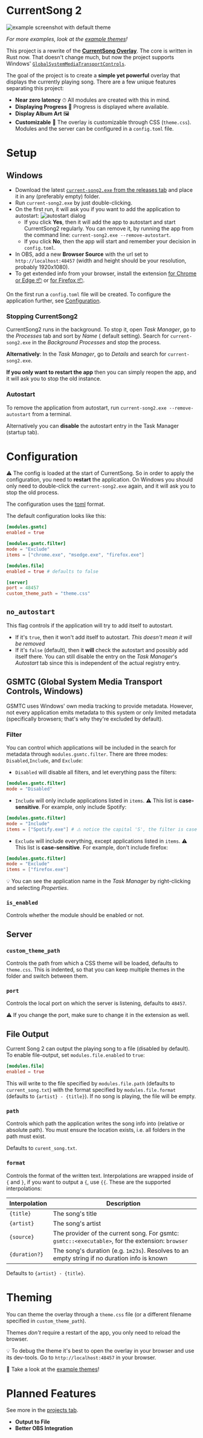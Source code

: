 # CurrentSong 2

![example screenshot with default theme](https://i.imgur.com/qAs7xXh.png)

_For more examples, look at the [example themes](themes)!_

This project is a rewrite of the [**CurrentSong Overlay**](https://github.com/Nerixyz/current-song-overlay). The core is
written in Rust now. That doesn't change much, but now the project supports
Windows' [`GlobalSystemMediaTransportControls`](https://docs.microsoft.com/uwp/api/windows.media.control).

The goal of the project is to create a **simple yet powerful** overlay that displays the currently playing song. There
are a few unique features separating this project:

* **Near zero latency** ⏱ All modules are created with this in mind.
* **Displaying Progress** 💯 Progress is displayed where available.
* **Display Album Art** 🖼
* **Customizable** 🔧 The overlay is customizable through CSS (`theme.css`). Modules and the server can be configured in
  a `config.toml` file.

# Setup

## Windows

* Download the latest [`current-song2.exe` from the releases tab](https://github.com/Nerixyz/current-song2/releases)
  and place it in any (preferably empty) folder.
* Run `current-song2.exe` by just double-clicking.
* On the first run, it will ask you if you want to add the application to
  autostart: ![autostart dialog](https://i.imgur.com/bxCVaMG.png)
    * If you click **Yes**, then it will add the app to autostart and start CurrentSong2 regularly. You can remove it,
      by running the app from the command line: `current-song2.exe --remove-autostart`.
    * If you click **No**, then the app will start and remember your decision in `config.toml`.
* In OBS, add a new **Browser Source** with the url set to `http://localhost:48457` (width and height should be your resolution, probably 1920x1080).
* To get extended info from your browser, install the extension [for Chrome or Edge 📦](https://chrome.google.com/webstore/detail/currentsong/alanjgmjccmkkpmpejgdhaodfjlmcone) or [for Firefox 📦](https://addons.mozilla.org/firefox/addon/current-song-overlay/).


On the first run a `config.toml` file will be created. To configure the application further,
  see [Configuration](#configuration).

### Stopping CurrentSong2

CurrentSong2 runs in the background. To stop it, open _Task Manager_, go to the _Processes_ tab and sort by _Name_ (
default setting). Search for `current-song2.exe` in the _Background Processes_ and stop the process.

**Alternatively**: In the _Task Manager_, go to _Details_ and search for `current-song2.exe`.

**If you only want to restart the app** then you can simply reopen the app, and it will ask you to stop the old instance.

### Autostart

To remove the application from autostart, run `current-song2.exe --remove-autostart` from a terminal.

Alternatively you can **disable** the autostart entry in the Task Manager (startup tab).

# Configuration

⚠ The config is loaded at the start of CurrentSong. So in order to apply the configuration, you need to **restart** the
application. On Windows you should only need to double-click the `current-song2.exe` again, and it will ask you to stop the old process.

The configuration uses the [toml](https://toml.io) format.

The default configuration looks like this:

```toml
[modules.gsmtc]
enabled = true

[modules.gsmtc.filter]
mode = "Exclude"
items = ["chrome.exe", "msedge.exe", "firefox.exe"]

[modules.file]
enabled = true # defaults to false

[server]
port = 48457
custom_theme_path = "theme.css"
```

## `no_autostart`

This flag controls if the application will try to add itself to autostart.

* If it's `true`, then it won't add itself to autostart. _This doesn't mean it will be removed_
* If it's `false` (default), then it **will** check the autostart and possibly add itself there. You can still disable
  the entry on the _Task Manager_'s _Autostart_ tab since this is independent of the actual registry entry.

## GSMTC (Global System Media Transport Controls, Windows)

GSMTC uses Windows' own media tracking to provide metadata. However, not every application emits metadata to this system
or only limited metadata (specifically browsers; that's why they're excluded by default).

### Filter

You can control which applications will be included in the search for metadata through `modules.gsmtc.filter`. There are
three modes: `Disabled`,`Include`, and `Exclude`:

* `Disabled` will disable all filters, and let everything pass the filters:

```toml
[modules.gsmtc.filter]
mode = "Disabled"
```

* `Include` will only include applications listed in `items`. ⚠ This list is **case-sensitive**. For example, only
  include Spotify:

```toml
[modules.gsmtc.filter]
mode = "Include"
items = ["Spotify.exe"] # ⚠ notice the capital 'S', the filter is case-sensitive
```

* `Exclude` will include everything, except applications listed in `items`. ⚠ This list is **case-sensitive**. For
  example, don't include firefox:

```toml
[modules.gsmtc.filter]
mode = "Exclude"
items = ["firefox.exe"]
```

💡 You can see the application name in the _Task Manager_ by right-clicking and selecting _Properties_.

### `is_enabled`

Controls whether the module should be enabled or not.

## Server

### `custom_theme_path`

Controls the path from which a CSS theme will be loaded, defaults to `theme.css`. This is indented, so that you can keep
multiple themes in the folder and switch between them.

### `port`

Controls the local port on which the server is listening, defaults to `48457`.

⚠ If you change the port, make sure to change it in the extension as well.

## File Output

Current Song 2 can output the playing song to a file (disabled by default).
To enable file-output, set `modules.file.enabled` to `true`:

```toml
[modules.file]
enabled = true
```

This will write to the file specified by `modules.file.path` (defaults to `current_song.txt`)
with the format specified by `modules.file.format` (defaults to `{artist} - {title}`).
If no song is playing, the file will be empty.

### `path`

Controls which path the application writes the song info into (relative or absolute path).
You must ensure the location exists, i.e. all folders in the path must exist.

Defaults to `curent_song.txt`.

### `format`

Controls the format of the written text.
Interpolations are wrapped inside of `{` and `}`, if you want to output a `{`, use `{{`.
These are the supported interpolations:

| Interpolation | Description                                                                                        |
|---------------|----------------------------------------------------------------------------------------------------|
| `{title}`     | The song's title                                                                                   |
| `{artist}`    | The song's artist                                                                                  |
| `{source}`    | The provider of the current song.   For gsmtc: `gsmtc::<executable>`, for the extension: `browser` |                                     |
| `{duration?}` | The song's duration (e.g. `1m23s`). Resolves to an empty string if no duration info is known       |                                    |

Defaults to `{artist} - {title}`.

# Theming

You can theme the overlay through a `theme.css` file (or a different filename specified in `custom_theme_path`).

Themes _don't_ require a restart of the app, you only need to reload the browser.

💡 To debug the theme it's best to open the overlay in your browser and use its dev-tools. Go to `http://localhost:48457` in your browser.

📝 Take a look at the [example themes](themes)!

# Planned Features

See more in the [projects tab](https://github.com/Nerixyz/current-song2/projects/1).

* **Output to File**
* **Better OBS Integration**
